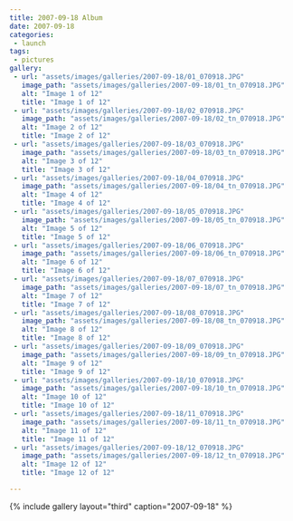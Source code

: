 ```yaml
---
title: 2007-09-18 Album
date: 2007-09-18
categories:
 - launch
tags:
 - pictures
gallery:
 - url: "assets/images/galleries/2007-09-18/01_070918.JPG"
   image_path: "assets/images/galleries/2007-09-18/01_tn_070918.JPG"
   alt: "Image 1 of 12"
   title: "Image 1 of 12"
 - url: "assets/images/galleries/2007-09-18/02_070918.JPG"
   image_path: "assets/images/galleries/2007-09-18/02_tn_070918.JPG"
   alt: "Image 2 of 12"
   title: "Image 2 of 12"
 - url: "assets/images/galleries/2007-09-18/03_070918.JPG"
   image_path: "assets/images/galleries/2007-09-18/03_tn_070918.JPG"
   alt: "Image 3 of 12"
   title: "Image 3 of 12"
 - url: "assets/images/galleries/2007-09-18/04_070918.JPG"
   image_path: "assets/images/galleries/2007-09-18/04_tn_070918.JPG"
   alt: "Image 4 of 12"
   title: "Image 4 of 12"
 - url: "assets/images/galleries/2007-09-18/05_070918.JPG"
   image_path: "assets/images/galleries/2007-09-18/05_tn_070918.JPG"
   alt: "Image 5 of 12"
   title: "Image 5 of 12"
 - url: "assets/images/galleries/2007-09-18/06_070918.JPG"
   image_path: "assets/images/galleries/2007-09-18/06_tn_070918.JPG"
   alt: "Image 6 of 12"
   title: "Image 6 of 12"
 - url: "assets/images/galleries/2007-09-18/07_070918.JPG"
   image_path: "assets/images/galleries/2007-09-18/07_tn_070918.JPG"
   alt: "Image 7 of 12"
   title: "Image 7 of 12"
 - url: "assets/images/galleries/2007-09-18/08_070918.JPG"
   image_path: "assets/images/galleries/2007-09-18/08_tn_070918.JPG"
   alt: "Image 8 of 12"
   title: "Image 8 of 12"
 - url: "assets/images/galleries/2007-09-18/09_070918.JPG"
   image_path: "assets/images/galleries/2007-09-18/09_tn_070918.JPG"
   alt: "Image 9 of 12"
   title: "Image 9 of 12"
 - url: "assets/images/galleries/2007-09-18/10_070918.JPG"
   image_path: "assets/images/galleries/2007-09-18/10_tn_070918.JPG"
   alt: "Image 10 of 12"
   title: "Image 10 of 12"
 - url: "assets/images/galleries/2007-09-18/11_070918.JPG"
   image_path: "assets/images/galleries/2007-09-18/11_tn_070918.JPG"
   alt: "Image 11 of 12"
   title: "Image 11 of 12"
 - url: "assets/images/galleries/2007-09-18/12_070918.JPG"
   image_path: "assets/images/galleries/2007-09-18/12_tn_070918.JPG"
   alt: "Image 12 of 12"
   title: "Image 12 of 12"

---
```


{% include gallery layout="third" caption="2007-09-18" %}
